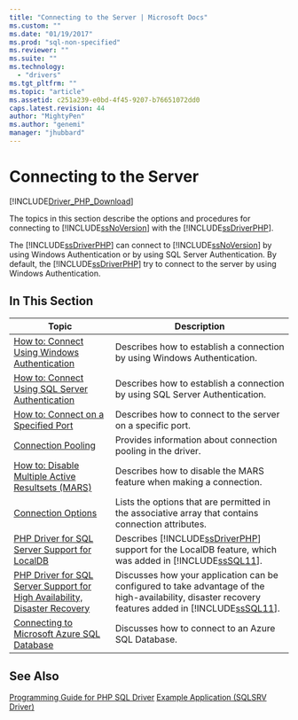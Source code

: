 ```yaml
---
title: "Connecting to the Server | Microsoft Docs"
ms.custom: ""
ms.date: "01/19/2017"
ms.prod: "sql-non-specified"
ms.reviewer: ""
ms.suite: ""
ms.technology: 
  - "drivers"
ms.tgt_pltfrm: ""
ms.topic: "article"
ms.assetid: c251a239-e0bd-4f45-9207-b76651072dd0
caps.latest.revision: 44
author: "MightyPen"
ms.author: "genemi"
manager: "jhubbard"
---
```

# Connecting to the Server
[!INCLUDE[Driver_PHP_Download](../../includes/driver_php_download.md)]

The topics in this section describe the options and procedures for connecting to [!INCLUDE[ssNoVersion](../../includes/ssnoversion_md.md)] with the [!INCLUDE[ssDriverPHP](../../includes/ssdriverphp_md.md)].  
  
The [!INCLUDE[ssDriverPHP](../../includes/ssdriverphp_md.md)] can connect to [!INCLUDE[ssNoVersion](../../includes/ssnoversion_md.md)] by using Windows Authentication or by using SQL Server Authentication. By default, the [!INCLUDE[ssDriverPHP](../../includes/ssdriverphp_md.md)] try to connect to the server by using Windows Authentication.  
  
## In This Section  
  
|Topic|Description|  
|---------|---------------|  
|[How to: Connect Using Windows Authentication](../../connect/php/how-to-connect-using-windows-authentication.md)|Describes how to establish a connection by using Windows Authentication.|  
|[How to: Connect Using SQL Server Authentication](../../connect/php/how-to-connect-using-sql-server-authentication.md)|Describes how to establish a connection by using SQL Server Authentication.|  
|[How to: Connect on a Specified Port](../../connect/php/how-to-connect-on-a-specified-port.md)|Describes how to connect to the server on a specific port.|  
|[Connection Pooling](../../connect/php/connection-pooling-microsoft-drivers-for-php-for-sql-server.md)|Provides information about connection pooling in the driver.|  
|[How to: Disable Multiple Active Resultsets (MARS)](../../connect/php/how-to-disable-multiple-active-resultsets-mars.md)|Describes how to disable the MARS feature when making a connection.|  
|[Connection Options](../../connect/php/connection-options.md)|Lists the options that are permitted in the associative array that contains connection attributes.|  
|[PHP Driver for SQL Server Support for LocalDB](../../connect/php/php-driver-for-sql-server-support-for-localdb.md)|Describes [!INCLUDE[ssDriverPHP](../../includes/ssdriverphp_md.md)] support for the LocalDB feature, which was added in [!INCLUDE[ssSQL11](../../includes/sssql11_md.md)].|  
|[PHP Driver for SQL Server Support for High Availability, Disaster Recovery](../../connect/php/php-driver-for-sql-server-support-for-high-availability-disaster-recovery.md)|Discusses how your application can be configured to take advantage of the high-availability, disaster recovery features added in [!INCLUDE[ssSQL11](../../includes/sssql11_md.md)].|  
|[Connecting to Microsoft Azure SQL Database](../../connect/php/connecting-to-microsoft-azure-sql-database.md)|Discusses how to connect to an Azure SQL Database.|  
  
## See Also  
[Programming Guide for PHP SQL Driver](../../connect/php/programming-guide-for-php-sql-driver.md)
[Example Application &#40;SQLSRV Driver&#41;](../../connect/php/example-application-sqlsrv-driver.md)  
  
